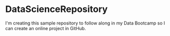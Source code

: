 # DataScienceRepository
I'm creating this sample repository to follow along in my Data Bootcamp so I can create an online project in GitHub.
